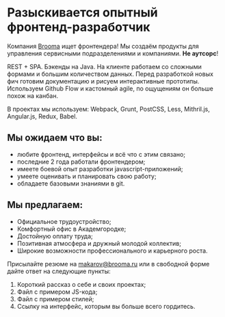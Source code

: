 # Разыскивается опытный фронтенд-разработчик

Компания [Brooma](http://brooma.ru/) ищет фронтендера! Мы создаём продукты для управления сервисными подразделениями и компаниями. **Не аутсорс**!

REST + SPA. Бэкенды на Java. На клиенте работаем со сложными формами и большим количеством данных. Перед разработкой новых фич готовим документацию и рисуем интерактивные прототипы. Используем Github Flow и кастомный agile, по ощущениям он больше похож на канбан.

В проектах мы используем: Webpack, Grunt, PostCSS, Less, Mithril.js, Angular.js, Redux, Babel.

## Мы ожидаем что вы:
* любите фронтенд, интерфейсы и всё что с этим связано;
* последние 2 года работали фронтендером;
* имеете боевой опыт разработки javascript-приложений;
* умеете оценивать и планировать свою работу;
* обладаете базовыми знаниями в git.

## Мы предлагаем:
* Официальное трудоустройство;
* Комфортный офис в Академгородке;
* Достойную оплату труда;
* Позитивная атмосфера и дружный молодой коллектив;
* Широкие возможности профессионального и карьерного роста.

Присылайте резюме на makarov@brooma.ru или в свободной форме дайте ответ на следующие пункты:

1. Короткий рассказ о себе и своих проектах;
2. Файл с примером JS-кода; 
3. Файл с примером стилей; 
4. Ссылку на интерфейс, которым вы больше всего гордитесь.
